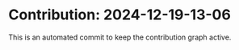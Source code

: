 # Contribution: 2024-12-19-13-06
This is an automated commit to keep the contribution graph active.
